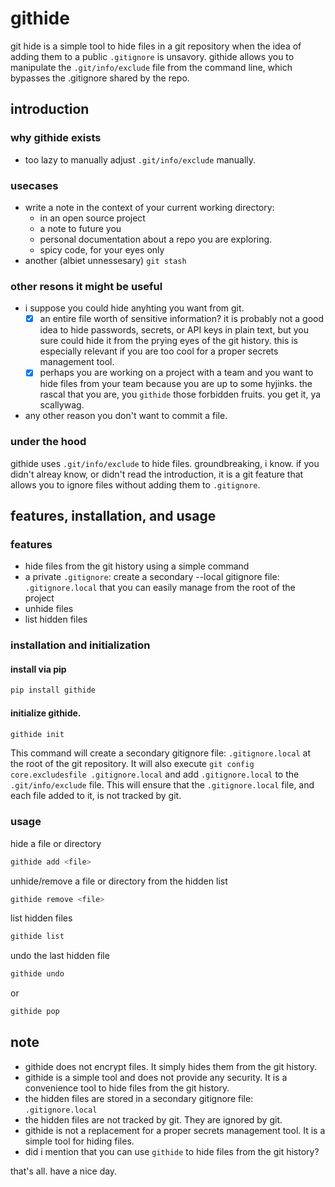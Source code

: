 # githide
git hide is a simple tool to hide files in a git repository when the idea of adding them to a public `.gitignore` is unsavory. githide allows you to manipulate the `.git/info/exclude` file from the command line, which bypasses the .gitignore shared by the repo.

## introduction
### why githide exists
- too lazy to manually adjust `.git/info/exclude` manually.

### usecases
- write a note in the context of your current working directory:
  - in an open source project  
  - a note to future you
  - personal documentation about a repo you are exploring.
  - spicy code, for your eyes only
- another (albiet unnessesary) `git stash`

### other resons it might be useful 
- i suppose you could hide anyhting you want from git.
  - [x] an entire file worth of sensitive information? it is probably not a good idea to hide passwords, secrets, or API keys in plain text, but you sure could hide it from the prying eyes of the git history. this is especially relevant if you are too cool for a proper secrets management tool.
  - [x] perhaps you are working on a project with a team and you want to hide files from your team because you are up to some hyjinks. the rascal that you are, you `githide` those forbidden fruits. you get it, ya scallywag.
- any other reason you don't want to commit a file.

### under the hood
githide uses `.git/info/exclude` to hide files. groundbreaking, i know. if you didn't alreay know, or didn't read the introduction, it is a git feature that allows you to ignore files without adding them to `.gitignore`.

## features, installation, and usage
### features
- hide files from the git history using a simple command
- a private `.gitignore`: create a secondary --local gitignore file: `.gitignore.local` that you can easily manage from the root of the project
- unhide files
- list hidden files

### installation and initialization
#### install via pip
```bash
pip install githide
```
#### initialize githide. 
```bash
githide init
```
This command will create a secondary gitignore file: `.gitignore.local` at the root of the git repository. It will also execute `git config core.excludesfile .gitignore.local` and add `.gitignore.local` to the `.git/info/exclude` file. This will ensure that the `.gitignore.local` file, and each file added to it, is not tracked by git.

### usage
hide a file or directory
```bash
githide add <file>
```
unhide/remove a file or directory from the hidden list
```bash
githide remove <file>
```
list hidden files
```bash
githide list
```
undo the last hidden file
```bash
githide undo
```
or
```bash
githide pop
```

## note
- githide does not encrypt files. It simply hides them from the git history. 
- githide is a simple tool and does not provide any security. It is a convenience tool to hide files from the git history. 
- the hidden files are stored in a secondary gitignore file: `.gitignore.local`
- the hidden files are not tracked by git. They are ignored by git. 
- githide is not a replacement for a proper secrets management tool. It is a simple tool for hiding files. 
- did i mention that you can use `githide` to hide files from the git history?

that's all. have a nice day. 



